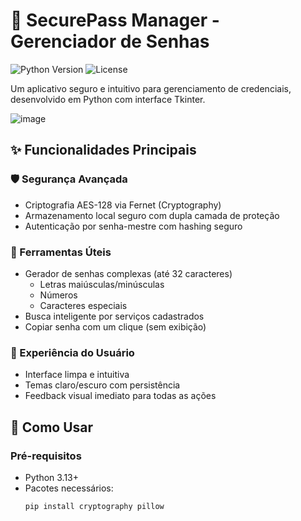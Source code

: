 # 🔐 SecurePass Manager - Gerenciador de Senhas

![Python Version](https://img.shields.io/badge/python-3.13+-blue.svg)
![License](https://img.shields.io/badge/license-MIT-green.svg)

Um aplicativo seguro e intuitivo para gerenciamento de credenciais, desenvolvido em Python com interface Tkinter.

![image](https://github.com/user-attachments/assets/4225db41-a227-49b0-8d59-700fdd9fe8db)
 <!-- Adicione uma screenshot real depois -->

## ✨ Funcionalidades Principais

### 🛡️ Segurança Avançada
- Criptografia AES-128 via Fernet (Cryptography)
- Armazenamento local seguro com dupla camada de proteção
- Autenticação por senha-mestre com hashing seguro

### 🔧 Ferramentas Úteis
- Gerador de senhas complexas (até 32 caracteres)
  - Letras maiúsculas/minúsculas
  - Números
  - Caracteres especiais
- Busca inteligente por serviços cadastrados
- Copiar senha com um clique (sem exibição)

### 🎨 Experiência do Usuário
- Interface limpa e intuitiva
- Temas claro/escuro com persistência
- Feedback visual imediato para todas as ações

## 🚀 Como Usar

### Pré-requisitos
- Python 3.13+
- Pacotes necessários:
  ```bash
  pip install cryptography pillow
